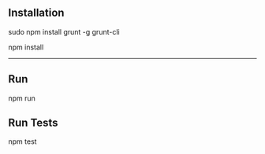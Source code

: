 ## Installation

sudo npm install grunt -g grunt-cli

npm install

---

## Run

npm run

## Run Tests

npm test
